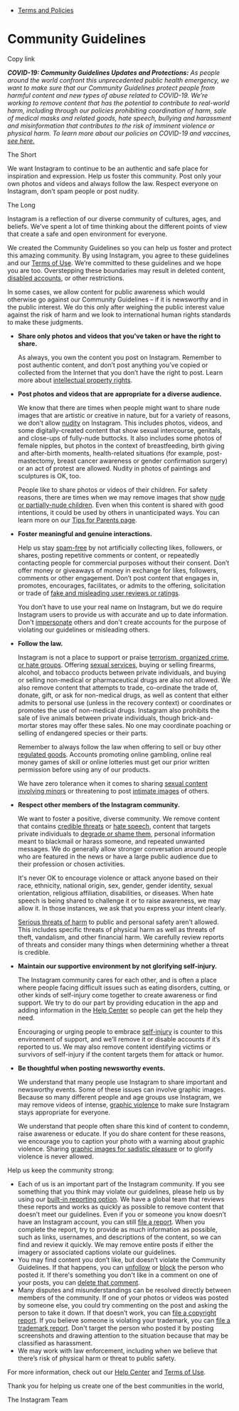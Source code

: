 *   [Terms and Policies](https://help.instagram.com/1417489251945243/?helpref=breadcrumb)

Community Guidelines
====================

Copy link

_**COVID-19: Community Guidelines Updates and Protections:** As people around the world confront this unprecedented public health emergency, we want to make sure that our Community Guidelines protect people from harmful content and new types of abuse related to COVID-19. We’re working to remove content that has the potential to contribute to real-world harm, including through our policies prohibiting coordination of harm, sale of medical masks and related goods, hate speech, bullying and harassment and misinformation that contributes to the risk of imminent violence or physical harm. To learn more about our policies on COVID-19 and vaccines, [see here.](https://help.instagram.com/697825587576762?helpref=faq_content)_

The Short

We want Instagram to continue to be an authentic and safe place for inspiration and expression. Help us foster this community. Post only your own photos and videos and always follow the law. Respect everyone on Instagram, don’t spam people or post nudity.

The Long

Instagram is a reflection of our diverse community of cultures, ages, and beliefs. We’ve spent a lot of time thinking about the different points of view that create a safe and open environment for everyone.

We created the Community Guidelines so you can help us foster and protect this amazing community. By using Instagram, you agree to these guidelines and our [Terms of Use](https://www.instagram.com/legal/terms). We’re committed to these guidelines and we hope you are too. Overstepping these boundaries may result in deleted content, [disabled accounts](https://help.instagram.com/366993040048856?helpref=faq_content), or other restrictions.

In some cases, we allow content for public awareness which would otherwise go against our Community Guidelines – if it is newsworthy and in the public interest. We do this only after weighing the public interest value against the risk of harm and we look to international human rights standards to make these judgments.

*   **Share only photos and videos that you’ve taken or have the right to share.**
    
    As always, you own the content you post on Instagram. Remember to post authentic content, and don’t post anything you’ve copied or collected from the Internet that you don’t have the right to post. Learn more about [intellectual property rights](https://help.instagram.com/126382350847838?helpref=faq_content).
    
*   **Post photos and videos that are appropriate for a diverse audience.**
    
    We know that there are times when people might want to share nude images that are artistic or creative in nature, but for a variety of reasons, we don’t allow [nudity](https://l.instagram.com/?u=https%3A%2F%2Fwww.facebook.com%2Fcommunitystandards%2Fadult_nudity_sexual_activity&e=AT3gB_C1gg1ApphJHGEl3EQQ4bRLktAdjquOYnkGsB4_G_YAi41WB8lun2k9aLe4ia_F-EaTfda8KPv9GH2w1YkA2bLEUDvLXIXE48XTzHfsOrSRrTwcDzle4oDfdkpgKl192eqefWILSPCFxwnMtkOzW69u2Y0HMmH5iw) on Instagram. This includes photos, videos, and some digitally-created content that show sexual intercourse, genitals, and close-ups of fully-nude buttocks. It also includes some photos of female nipples, but photos in the context of breastfeeding, birth giving and after-birth moments, health-related situations (for example, post-mastectomy, breast cancer awareness or gender confirmation surgery) or an act of protest are allowed. Nudity in photos of paintings and sculptures is OK, too.
    
    People like to share photos or videos of their children. For safety reasons, there are times when we may remove images that show [nude or partially-nude children](https://l.instagram.com/?u=https%3A%2F%2Fwww.facebook.com%2Fcommunitystandards%2Fchild_nudity_sexual_exploitation&e=AT3gB_C1gg1ApphJHGEl3EQQ4bRLktAdjquOYnkGsB4_G_YAi41WB8lun2k9aLe4ia_F-EaTfda8KPv9GH2w1YkA2bLEUDvLXIXE48XTzHfsOrSRrTwcDzle4oDfdkpgKl192eqefWILSPCFxwnMtkOzW69u2Y0HMmH5iw). Even when this content is shared with good intentions, it could be used by others in unanticipated ways. You can learn more on our [Tips for Parents page](https://help.instagram.com/154475974694511/?helpref=faq_content).
    
*   **Foster meaningful and genuine interactions.**
    
    Help us stay [spam-free](https://l.instagram.com/?u=https%3A%2F%2Fwww.facebook.com%2Fcommunitystandards%2Fspam&e=AT3gB_C1gg1ApphJHGEl3EQQ4bRLktAdjquOYnkGsB4_G_YAi41WB8lun2k9aLe4ia_F-EaTfda8KPv9GH2w1YkA2bLEUDvLXIXE48XTzHfsOrSRrTwcDzle4oDfdkpgKl192eqefWILSPCFxwnMtkOzW69u2Y0HMmH5iw) by not artificially collecting likes, followers, or shares, posting repetitive comments or content, or repeatedly contacting people for commercial purposes without their consent. Don’t offer money or giveaways of money in exchange for likes, followers, comments or other engagement. Don’t post content that engages in, promotes, encourages, facilitates, or admits to the offering, solicitation or trade of [fake and misleading user reviews or ratings](https://l.instagram.com/?u=https%3A%2F%2Fwww.facebook.com%2Fcommunitystandards%2Ffraud_deception&e=AT3gB_C1gg1ApphJHGEl3EQQ4bRLktAdjquOYnkGsB4_G_YAi41WB8lun2k9aLe4ia_F-EaTfda8KPv9GH2w1YkA2bLEUDvLXIXE48XTzHfsOrSRrTwcDzle4oDfdkpgKl192eqefWILSPCFxwnMtkOzW69u2Y0HMmH5iw).
    
    You don’t have to use your real name on Instagram, but we do require Instagram users to provide us with accurate and up to date information. Don't [impersonate](https://l.instagram.com/?u=https%3A%2F%2Fwww.facebook.com%2Fcommunitystandards%2Fmisrepresentation&e=AT3gB_C1gg1ApphJHGEl3EQQ4bRLktAdjquOYnkGsB4_G_YAi41WB8lun2k9aLe4ia_F-EaTfda8KPv9GH2w1YkA2bLEUDvLXIXE48XTzHfsOrSRrTwcDzle4oDfdkpgKl192eqefWILSPCFxwnMtkOzW69u2Y0HMmH5iw) others and don't create accounts for the purpose of violating our guidelines or misleading others.
    
*   **Follow the law.**
    
    Instagram is not a place to support or praise [terrorism, organized crime, or hate groups](https://l.instagram.com/?u=https%3A%2F%2Fwww.facebook.com%2Fcommunitystandards%2Fdangerous_individuals_organizations&e=AT3gB_C1gg1ApphJHGEl3EQQ4bRLktAdjquOYnkGsB4_G_YAi41WB8lun2k9aLe4ia_F-EaTfda8KPv9GH2w1YkA2bLEUDvLXIXE48XTzHfsOrSRrTwcDzle4oDfdkpgKl192eqefWILSPCFxwnMtkOzW69u2Y0HMmH5iw). Offering [sexual services](https://l.instagram.com/?u=https%3A%2F%2Fwww.facebook.com%2Fcommunitystandards%2Fsexual_solicitation&e=AT3gB_C1gg1ApphJHGEl3EQQ4bRLktAdjquOYnkGsB4_G_YAi41WB8lun2k9aLe4ia_F-EaTfda8KPv9GH2w1YkA2bLEUDvLXIXE48XTzHfsOrSRrTwcDzle4oDfdkpgKl192eqefWILSPCFxwnMtkOzW69u2Y0HMmH5iw), buying or selling firearms, alcohol, and tobacco products between private individuals, and buying or selling non-medical or pharmaceutical drugs are also not allowed. We also remove content that attempts to trade, co-ordinate the trade of, donate, gift, or ask for non-medical drugs, as well as content that either admits to personal use (unless in the recovery context) or coordinates or promotes the use of non-medical drugs. Instagram also prohibits the sale of live animals between private individuals, though brick-and-mortar stores may offer these sales. No one may coordinate poaching or selling of endangered species or their parts.
    
    Remember to always follow the law when offering to sell or buy other [regulated goods](https://l.instagram.com/?u=https%3A%2F%2Fwww.facebook.com%2Fcommunitystandards%2Fregulated_goods&e=AT3gB_C1gg1ApphJHGEl3EQQ4bRLktAdjquOYnkGsB4_G_YAi41WB8lun2k9aLe4ia_F-EaTfda8KPv9GH2w1YkA2bLEUDvLXIXE48XTzHfsOrSRrTwcDzle4oDfdkpgKl192eqefWILSPCFxwnMtkOzW69u2Y0HMmH5iw). Accounts promoting online gambling, online real money games of skill or online lotteries must get our prior written permission before using any of our products.
    
    We have zero tolerance when it comes to sharing [sexual content involving minors](https://l.instagram.com/?u=https%3A%2F%2Fwww.facebook.com%2Fcommunitystandards%2Fchild_nudity_sexual_exploitation&e=AT3gB_C1gg1ApphJHGEl3EQQ4bRLktAdjquOYnkGsB4_G_YAi41WB8lun2k9aLe4ia_F-EaTfda8KPv9GH2w1YkA2bLEUDvLXIXE48XTzHfsOrSRrTwcDzle4oDfdkpgKl192eqefWILSPCFxwnMtkOzW69u2Y0HMmH5iw) or threatening to post [intimate images](https://l.instagram.com/?u=https%3A%2F%2Fwww.facebook.com%2Fcommunitystandards%2Fsexual_exploitation_adults&e=AT3gB_C1gg1ApphJHGEl3EQQ4bRLktAdjquOYnkGsB4_G_YAi41WB8lun2k9aLe4ia_F-EaTfda8KPv9GH2w1YkA2bLEUDvLXIXE48XTzHfsOrSRrTwcDzle4oDfdkpgKl192eqefWILSPCFxwnMtkOzW69u2Y0HMmH5iw) of others.
    
*   **Respect other members of the Instagram community.**
    
    We want to foster a positive, diverse community. We remove content that contains [credible threats](https://l.instagram.com/?u=https%3A%2F%2Fwww.facebook.com%2Fcommunitystandards%2Fcredible_violence&e=AT3gB_C1gg1ApphJHGEl3EQQ4bRLktAdjquOYnkGsB4_G_YAi41WB8lun2k9aLe4ia_F-EaTfda8KPv9GH2w1YkA2bLEUDvLXIXE48XTzHfsOrSRrTwcDzle4oDfdkpgKl192eqefWILSPCFxwnMtkOzW69u2Y0HMmH5iw) or [hate speech](https://l.instagram.com/?u=https%3A%2F%2Fwww.facebook.com%2Fcommunitystandards%2Fhate_speech&e=AT3gB_C1gg1ApphJHGEl3EQQ4bRLktAdjquOYnkGsB4_G_YAi41WB8lun2k9aLe4ia_F-EaTfda8KPv9GH2w1YkA2bLEUDvLXIXE48XTzHfsOrSRrTwcDzle4oDfdkpgKl192eqefWILSPCFxwnMtkOzW69u2Y0HMmH5iw), content that targets private individuals to [degrade or shame them](https://l.instagram.com/?u=https%3A%2F%2Fwww.facebook.com%2Fcommunitystandards%2Fbullying&e=AT3gB_C1gg1ApphJHGEl3EQQ4bRLktAdjquOYnkGsB4_G_YAi41WB8lun2k9aLe4ia_F-EaTfda8KPv9GH2w1YkA2bLEUDvLXIXE48XTzHfsOrSRrTwcDzle4oDfdkpgKl192eqefWILSPCFxwnMtkOzW69u2Y0HMmH5iw), personal information meant to blackmail or harass someone, and repeated unwanted messages. We do generally allow stronger conversation around people who are featured in the news or have a large public audience due to their profession or chosen activities.
    
    It's never OK to encourage violence or attack anyone based on their race, ethnicity, national origin, sex, gender, gender identity, sexual orientation, religious affiliation, disabilities, or diseases. When hate speech is being shared to challenge it or to raise awareness, we may allow it. In those instances, we ask that you express your intent clearly.
    
    [Serious threats of harm](https://l.instagram.com/?u=https%3A%2F%2Fwww.facebook.com%2Fcommunitystandards%2Fcredible_violence&e=AT3gB_C1gg1ApphJHGEl3EQQ4bRLktAdjquOYnkGsB4_G_YAi41WB8lun2k9aLe4ia_F-EaTfda8KPv9GH2w1YkA2bLEUDvLXIXE48XTzHfsOrSRrTwcDzle4oDfdkpgKl192eqefWILSPCFxwnMtkOzW69u2Y0HMmH5iw) to public and personal safety aren't allowed. This includes specific threats of physical harm as well as threats of theft, vandalism, and other financial harm. We carefully review reports of threats and consider many things when determining whether a threat is credible.
    
*   **Maintain our supportive environment by not glorifying self-injury.**
    
    The Instagram community cares for each other, and is often a place where people facing difficult issues such as eating disorders, cutting, or other kinds of self-injury come together to create awareness or find support. We try to do our part by providing education in the app and adding information in the [Help Center](https://help.instagram.com/) so people can get the help they need.
    
    Encouraging or urging people to embrace [self-injury](https://l.instagram.com/?u=https%3A%2F%2Fwww.facebook.com%2Fcommunitystandards%2Fsuicide_self_injury_violence&e=AT3gB_C1gg1ApphJHGEl3EQQ4bRLktAdjquOYnkGsB4_G_YAi41WB8lun2k9aLe4ia_F-EaTfda8KPv9GH2w1YkA2bLEUDvLXIXE48XTzHfsOrSRrTwcDzle4oDfdkpgKl192eqefWILSPCFxwnMtkOzW69u2Y0HMmH5iw) is counter to this environment of support, and we’ll remove it or disable accounts if it’s reported to us. We may also remove content identifying victims or survivors of self-injury if the content targets them for attack or humor.
    
*   **Be thoughtful when posting newsworthy events.**
    
    We understand that many people use Instagram to share important and newsworthy events. Some of these issues can involve graphic images. Because so many different people and age groups use Instagram, we may remove videos of intense, [graphic violence](https://l.instagram.com/?u=https%3A%2F%2Fwww.facebook.com%2Fcommunitystandards%2Fgraphic_violence&e=AT3gB_C1gg1ApphJHGEl3EQQ4bRLktAdjquOYnkGsB4_G_YAi41WB8lun2k9aLe4ia_F-EaTfda8KPv9GH2w1YkA2bLEUDvLXIXE48XTzHfsOrSRrTwcDzle4oDfdkpgKl192eqefWILSPCFxwnMtkOzW69u2Y0HMmH5iw) to make sure Instagram stays appropriate for everyone.
    
    We understand that people often share this kind of content to condemn, raise awareness or educate. If you do share content for these reasons, we encourage you to caption your photo with a warning about graphic violence. Sharing [graphic images for sadistic pleasure](https://l.instagram.com/?u=https%3A%2F%2Fwww.facebook.com%2Fcommunitystandards%2Fcruel_insensitive&e=AT3gB_C1gg1ApphJHGEl3EQQ4bRLktAdjquOYnkGsB4_G_YAi41WB8lun2k9aLe4ia_F-EaTfda8KPv9GH2w1YkA2bLEUDvLXIXE48XTzHfsOrSRrTwcDzle4oDfdkpgKl192eqefWILSPCFxwnMtkOzW69u2Y0HMmH5iw) or to glorify violence is never allowed.
    

Help us keep the community strong:

*   Each of us is an important part of the Instagram community. If you see something that you think may violate our guidelines, please help us by using our [built-in reporting option](https://help.instagram.com/165828726894770?helpref=faq_content). We have a global team that reviews these reports and works as quickly as possible to remove content that doesn’t meet our guidelines. Even if you or someone you know doesn’t have an Instagram account, you can still [file a report](https://help.instagram.com/contact/383679321740945). When you complete the report, try to provide as much information as possible, such as links, usernames, and descriptions of the content, so we can find and review it quickly. We may remove entire posts if either the imagery or associated captions violate our guidelines.
*   You may find content you don’t like, but doesn’t violate the Community Guidelines. If that happens, you can [unfollow](https://help.instagram.com/286340048138725?helpref=faq_content) or [block](https://help.instagram.com/426700567389543/?helpref=faq_content) the person who posted it. If there's something you don't like in a comment on one of your posts, you can [delete that comment](https://help.instagram.com/289098941190483?helpref=faq_content).
*   Many disputes and misunderstandings can be resolved directly between members of the community. If one of your photos or videos was posted by someone else, you could try commenting on the post and asking the person to take it down. If that doesn’t work, you can [file a copyright report](https://help.instagram.com/126382350847838?helpref=faq_content). If you believe someone is violating your trademark, you can [file a trademark report](https://help.instagram.com/222826637847963?helpref=faq_content). Don't target the person who posted it by posting screenshots and drawing attention to the situation because that may be classified as harassment.
*   We may work with law enforcement, including when we believe that there’s risk of physical harm or threat to public safety.

For more information, check out our [Help Center](https://help.instagram.com/) and [Terms of Use](https://l.instagram.com/?u=http%3A%2F%2Finstagram.com%2Flegal%2Fterms%2F%23&e=AT3gB_C1gg1ApphJHGEl3EQQ4bRLktAdjquOYnkGsB4_G_YAi41WB8lun2k9aLe4ia_F-EaTfda8KPv9GH2w1YkA2bLEUDvLXIXE48XTzHfsOrSRrTwcDzle4oDfdkpgKl192eqefWILSPCFxwnMtkOzW69u2Y0HMmH5iw).

Thank you for helping us create one of the best communities in the world,

The Instagram Team
